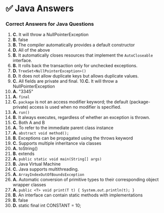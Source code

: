 # ✅ Java Answers

###  Correct Answers for Java Questions

1. **C.** It will throw a NullPointerException
2. **B.** false
3. **B.** The compiler automatically provides a default constructor
4. **D.** All of the above
5. **B.** It automatically closes resources that implement the `AutoCloseable` interface.
6. **B.** It rolls back the transaction only for unchecked exceptions.
7. **D.** `TreeSet<NullPointerException>()`
8. **D.** It does not allow duplicate keys but allows duplicate values.
9. **C.** All fields are private and final.
10.**C.** It will throw a NullPointerException
11. **A.** "3345"
12. **A.** `final`
13. **C.** `package` is not an access modifier keyword; the default (package-private) access is used when no modifier is specified.
14. **A.** `run()`
15. **B.** It always executes, regardless of whether an exception is thrown.
16. **C.** Both A and B
17. **A.** To refer to the immediate parent class instance
18. **A.** `abstract void method();`
19. **B.** Exceptions can be propagated using the throws keyword
20. **C.** Supports multiple inheritance via classes
21. **A.** toString()
22. **B.** extends
23. **A.** `public static void main(String[] args)`
24. **B.** Java Virtual Machine
25. **C.** Java supports multithreading.
26. **A.** `ArrayIndexOutOfBoundsException`
27. **A.** Automatic conversion of primitive types to their corresponding object wrapper classes
28. **A.** `public <T> void print(T t) { System.out.println(t); }`
29. **B.** An interface can contain static methods with implementations
30. **B.** false
31. **D.** static final int CONSTANT = 10;
